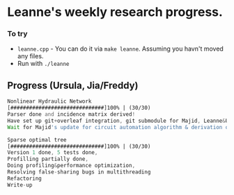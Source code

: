 # Leanne's weekly research progress.

### To try

* `leanne.cpp` - You can do it via `make leanne`. Assuming you havn't moved any files.
*  Run with `./leanne`

## Progress (Ursula, Jia/Freddy)

```asm
Nonlinear Hydraulic Network
[##############################]100% | (30/30)
Parser done and incidence matrix derived!
Have set up git+overleaf integration, git submodule for Majid, Leanne&Ursula's joint paper.
Wait for Majid's update for circuit automation algorithm & derivation of nonlinear equations system

Sparse optimal tree
[##############################]100% | (30/30)
Version 1 done, 5 tests done, 
Profilling partially done, 
Doing profiling&performance optimization, 
Resolving false-sharing bugs in multithreading
Refactoring
Write-up

```



